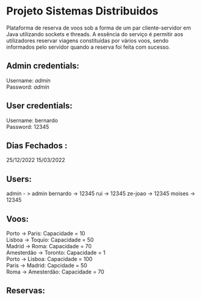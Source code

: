 # Projeto Sistemas Distribuidos
Plataforma de reserva de voos sob a forma de um par cliente-servidor em Java utilizando sockets e threads. 
A essência do serviço é permitir aos utilizadores reservar viagens constituídas por vários voos, sendo informados pelo servidor quando a reserva foi feita com sucesso.

## Admin credentials:
Username: *admin*  
Password: *admin*  

## User credentials:
Username: bernardo  
Password: 12345

## Dias Fechados :

25/12/2022
15/03/2022


## Users:

admin - > admin
bernardo -> 12345
rui -> 12345
ze-joao -> 12345
moises -> 12345



## Voos:  

Porto -> Paris: Capacidade = 10  
Lisboa -> Toquio: Capacidade = 50  
Madrid -> Roma: Capacidade = 70  
Amesterdão -> Toronto: Capacidade = 1  
Porto -> Lisboa: Capacidade = 100  
Paris -> Madrid: Capcidade = 50  
Roma -> Amesterdão: Capacidade = 70  


## Reservas:  





